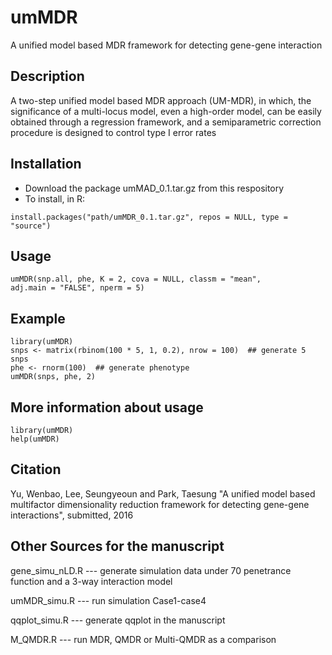 # umMDR
A unified model based MDR framework for detecting gene-gene interaction


## Description
 A two-step unified model based MDR approach (UM-MDR), in which, the significance of a multi-locus model, even a high-order model, can be easily obtained through a regression framework, and a semiparametric correction procedure is designed to control type I error rates


## Installation
* Download the package umMAD_0.1.tar.gz from this respository
* To install, in R: 
 ```
 install.packages("path/umMDR_0.1.tar.gz", repos = NULL, type = "source")
 ```
 
## Usage 
 ```
 umMDR(snp.all, phe, K = 2, cova = NULL, classm = "mean",
 adj.main = "FALSE", nperm = 5)
 ```
 
## Example 
 ```
 library(umMDR)
 snps <- matrix(rbinom(100 * 5, 1, 0.2), nrow = 100)  ## generate 5 snps
 phe <- rnorm(100)  ## generate phenotype
 umMDR(snps, phe, 2)
 ```

## More information about usage
 
```
library(umMDR)
help(umMDR)
```


## Citation
Yu, Wenbao, Lee, Seungyeoun and Park, Taesung "A unified model based multifactor dimensionality reduction framework for detecting gene-gene interactions", submitted, 2016

## Other Sources for the manuscript

gene_simu_nLD.R --- generate simulation data under 70 penetrance function and a 3-way interaction model

umMDR_simu.R --- run simulation Case1-case4

qqplot_simu.R --- generate qqplot in the manuscript

M_QMDR.R --- run MDR, QMDR or Multi-QMDR as a comparison


